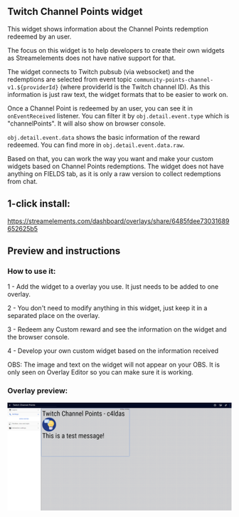 ## Twitch Channel Points widget

This widget shows information about the Channel Points redemption redeemed by an user.

The focus on this widget is to help developers to create their own widgets as Streamelements does not have native support for that. 

The widget connects to Twitch pubsub (via websocket) and the redemptions are selected from event topic `community-points-channel-v1.${providerId}` (where providerId is the Twitch channel ID). As this information is just raw text, the widget formats that to be easier to work on.

Once a Channel Point is redeemed by an user, you can see it in `onEventReceived` listener. You can filter it by `obj.detail.event.type` which is "channelPoints". It will also show on browser console. 

`obj.detail.event.data` shows the basic information of the reward redeemed. You can find more in `obj.detail.event.data.raw`.

Based on that, you can work the way you want and make your custom widgets based on Channel Points redemptions. The widget does not have anything on FIELDS tab, as it is only a raw version to collect redemptions from chat. 

## 1-click install: 

https://streamelements.com/dashboard/overlays/share/6485fdee73031689652625b5

## Preview and instructions

### How to use it:

1 - Add the widget to a overlay you use. It just needs to be added to one overlay.

2 - You don't need to modify anything in this widget, just keep it in a separated place on the overlay.

3 - Redeem any Custom reward and see the information on the widget and the browser console. 

4 - Develop your own custom widget based on the information received

OBS: The image and text on the widget will not appear on your OBS. It is only seen on Overlay Editor so you can make sure it is working. 

### Overlay preview:
![Overlay Preview](/twitch-channel-points/widget.png)
